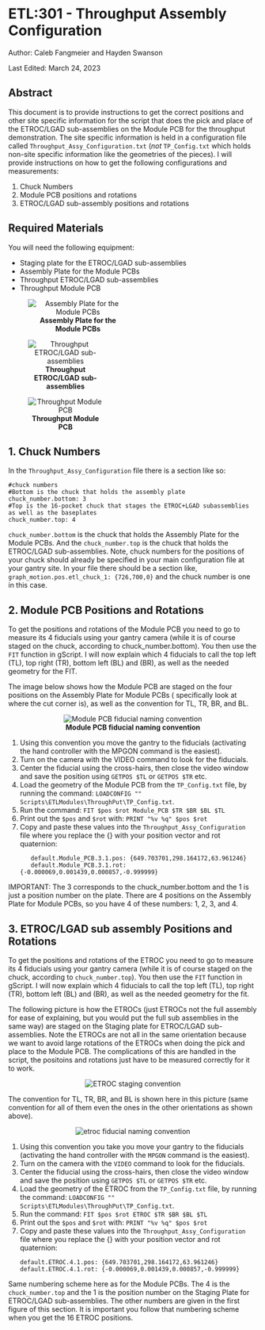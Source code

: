 # ETL:301 - Throughput Assembly Configuration

Author: Caleb Fangmeier and Hayden Swanson

Last Edited: March 24, 2023

## Abstract

This document is to provide instructions to get the correct positions and other site specific information for the script
that does the pick and place of the ETROC/LGAD sub-assemblies on the Module PCB for the throughput demonstration. The
site specific information is held in a configuration file called `Throughput_Assy_Configuration.txt`
(*not* `TP_Config.txt` which holds non-site specific information like the geometries of the pieces). I will provide
instructions on how to get
the following configurations and measurements:

1. Chuck Numbers
2. Module PCB positions and rotations
3. ETROC/LGAD sub-assembly positions and rotations

## Required Materials

You will need the following equipment:

- Staging plate for the ETROC/LGAD sub-assemblies
- Assembly Plate for the Module PCBs
- Throughput ETROC/LGAD sub-assemblies
- Throughput Module PCB

<div style="display: block">
  <figure align="center" style="width:40%">
    <img src="https://user-images.githubusercontent.com/70072888/227585331-58b6eded-a7b2-43ae-8e3f-092bacba310b.png"
      style="max-height:400px" alt="Assembly Plate for the Module PCBs">
    <figcaption><b>Assembly Plate for the Module PCBs</b></figcaption>
  </figure>
  <figure align="center" style="width:30%">
    <img src="https://user-images.githubusercontent.com/70072888/227582484-cb1e6671-7a6b-4155-ae2f-4b942da2c486.jpg"
    style="max-height:400px" alt="Throughput ETROC/LGAD sub-assemblies">
    <figcaption ><b>Throughput ETROC/LGAD sub-assemblies</b></figcaption>
  </figure>
  <figure align="center" style="width:30%">
    <img src="https://user-images.githubusercontent.com/70072888/227586341-417144b4-194f-44b7-b187-433f3ce7b04f.png"
    style="max-height:400px" alt="Throughput Module PCB">
    <figcaption ><b>Throughput Module PCB</b></figcaption>
  </figure>
</div>

## 1. Chuck Numbers

In the `Throughput_Assy_Configuration` file there is a section like so:

```
#chuck numbers
#Bottom is the chuck that holds the assembly plate
chuck_number.bottom: 3
#Top is the 16-pocket chuck that stages the ETROC+LGAD subassemblies as well as the baseplates
chuck_number.top: 4
```

`chuck_number.bottom` is the chuck that holds the Assembly Plate for the Module PCBs. And the `chuck_number.top` is the
chuck that holds the ETROC/LGAD sub-assemblies. Note, chuck numbers for the positions of your chuck should already be
specified in your main configuration file at your gantry site. In your file there should be a section like,
`graph_motion.pos.etl_chuck_1: {726,700,0}` and the chuck number is one in this case.

## 2. Module PCB Positions and Rotations

To get the positions and rotations of the Module PCB you need to go to measure its 4 fiducials using your gantry
camera (while it is of course staged on the chuck, according to chuck_number.bottom). You then use the `FIT` function in
gScript. I will now explain which 4 fiducials to call the top left (TL), top right (TR), bottom left (BL) and (BR), as
well as the needed geometry for the FIT.

The image below shows how the Module PCB are staged on the four positions on the Assembly Plate for Module PCBs (
specifically look at
where the cut corner is), as well as the convention for TL, TR, BR, and BL.

<figure align="center">
    <img src=https://user-images.githubusercontent.com/70072888/227590837-eb1dd635-d767-4cf2-a3f4-d75b6fa10ea1.png 
      style="max-height:400px" alt="Module PCB fiducial naming convention">
    <figcaption><b>Module PCB fiducial naming convention</b></figcaption>
</figure>

1. Using this convention you move the gantry to the fiducials (activating the hand controller with the MPGON
   command is the easiest).
2. Turn on the camera with the VIDEO command to look for the fiducials.
3. Center the fiducial using the cross-hairs, then close the video window and save the position using  `GETPOS $TL`
   or `GETPOS $TR` etc.
4. Load the geometry of the Module PCB from the `TP_Config.txt` file, by running the command:
   `LOADCONFIG "" Scripts\ETLModules\ThroughPut\TP_Config.txt`.
5. Run the command: `FIT $pos $rot Module_PCB $TR $BR $BL $TL`
6. Print out the `$pos` and `$rot` with: `PRINT "%v %q" $pos $rot`
7. Copy and paste these values into the `Throughput_Assy_Configuration` file where you replace the {} with your position
   vector and rot quaternion:
   ```
      default.Module_PCB.3.1.pos: {649.703701,298.164172,63.961246}
      default.Module_PCB.3.1.rot: {-0.000069,0.001439,0.000857,-0.999999}
   ```

IMPORTANT: The 3 corresponds to the chuck_number.bottom and the 1 is just a position number on the plate. There are 4
positions on the Assembly Plate for Module PCBs, so you have 4 of these numbers: 1, 2, 3, and 4.

## 3. ETROC/LGAD sub assembly Positions and Rotations

To get the positions and rotations of the ETROC you need to go to measure its 4 fiducials using your gantry camera
(while it is of course staged on the chuck, according to `chuck_number.top`). You then use the `FIT` function in
gScript. I will now explain which 4 fiducials to call the top left (TL), top right (TR), bottom left (BL) and (BR),
as well as the needed geometry for the fit.

The following picture is how the ETROCs (just ETROCs not the full assembly for ease of explaining, but you would put the
full sub assemblies in the same way) are staged on the Staging plate for ETROC/LGAD sub-assemblies. Note the ETROCs are
not all in the same orientation because we want to avoid large rotations of the ETROCs when doing the pick and place to
the Module PCB. The complications of this are handled in the script, the positoins and rotations just have to be
measured correctly for it to work.

<figure align="center">
<img src=https://user-images.githubusercontent.com/70072888/227598576-9d192e8d-5a0c-42a0-938d-f2bf18eef552.png 
  style="max-height:400px" alt="ETROC staging convention">
</figure>

The convention for TL, TR, BR, and BL is shown here in this picture (same convention for all of them even the ones in
the other orientations as shown above).

<figure align="center">
   <img src=https://user-images.githubusercontent.com/70072888/227596912-b5a600a8-1a7d-45fd-87c0-6d775f52b397.png 
     style="max-height:400px" alt="etroc fiducial naming convention">
</figure>

1. Using this convention you take you move your gantry to the fiducials (activating the hand controller with the `MPGON`
   command is the easiest).
2. Turn on the camera with the `VIDEO` command to look for the fiducials.
3. Center the fiducial using the cross-hairs, then close the video window and save the position using  `GETPOS $TL`
   or `GETPOS $TR` etc.
4. Load the geometry of the ETROC from the `TP_Config.txt` file, by running the command:
   `LOADCONFIG "" Scripts\ETLModules\ThroughPut\TP_Config.txt`.
5. Run the command: `FIT $pos $rot ETROC $TR $BR $BL $TL`
6. Print out the `$pos` and `$rot` with: `PRINT "%v %q" $pos $rot`
7. Copy and paste these values into the `Throughput_Assy_Configuration` file where you replace the {} with your position
   vector and rot quaternion:
   ```
   default.ETROC.4.1.pos: {649.703701,298.164172,63.961246}
   default.ETROC.4.1.rot: {-0.000069,0.001439,0.000857,-0.999999}
   ```

Same numbering scheme here as for the Module PCBs. The 4 is the `chuck_number.top` and the 1 is the position number on
the
Staging Plate for ETROC/LGAD sub-assemblies. The other numbers are given in the first figure of this section. It is
important you follow that numbering scheme when you get the 16 ETROC positions.
